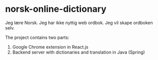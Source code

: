 # norsk-online-dictionary
Jeg lære Norsk. Jeg har ikke nyttig web ordbok. Jeg vil skape ordboken selv.

The project contains two parts:
1. Google Chrome extension in React.js
2. Backend server with dictionaries and translation in Java (Spring)
 